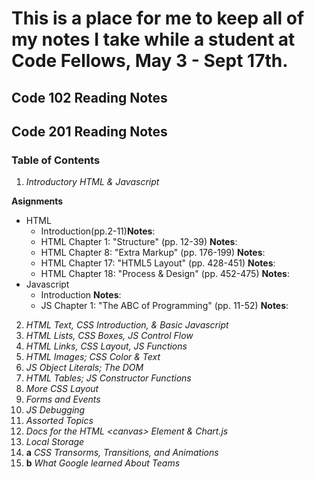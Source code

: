 # This is a place for me to keep all of my notes I take while a student at Code Fellows, May 3 - Sept 17th.

## Code 102 Reading Notes

## Code 201 Reading Notes
### Table of Contents
1. *Introductory HTML & Javascript*

**Asignments**
- HTML
    - Introduction(pp.2-11)**Notes**:
    - HTML Chapter 1: "Structure" (pp. 12-39)
    **Notes**:
    - HTML Chapter 8: "Extra Markup" (pp. 176-199)
    **Notes**:
    - HTML Chapter 17: "HTML5 Layout" (pp. 428-451)
    **Notes**:
    - HTML Chapter 18: "Process & Design" (pp. 452-475)
    **Notes**:
- Javascript
    - Introduction
    **Notes**:
    - JS Chapter 1: "The ABC of Programming" (pp. 11-52)
    **Notes**:
2. *HTML Text, CSS Introduction, & Basic Javascript*
3. *HTML Lists, CSS Boxes, JS Control Flow*
4. *HTML Links, CSS Layout, JS Functions*
5. *HTML Images; CSS Color & Text*
6. *JS Object Literals; The DOM*
7. *HTML Tables; JS Constructor Functions*
8. *More CSS Layout*
9. *Forms and Events*
10. *JS Debugging*
11. *Assorted Topics*
12. *Docs for the HTML \<canvas\> Element & Chart.js*
13. *Local Storage*
14. **a** *CSS Transorms, Transitions, and Animations*
14. **b** *What Google learned About Teams*